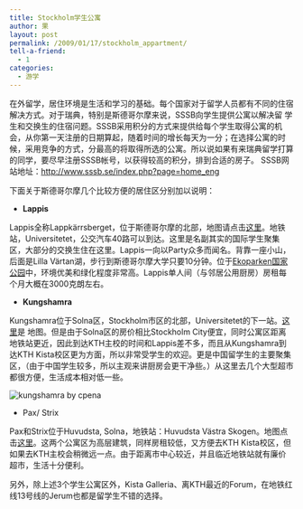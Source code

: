 ```yaml
---
title: Stockholm学生公寓
author: 果
layout: post
permalink: /2009/01/17/stockholm_appartment/
tell-a-friend:
  - 1
categories:
  - 游学
---
```

在外留学，居住环境是生活和学习的基础。每个国家对于留学人员都有不同的住宿解决方式。对于瑞典，特别是斯德哥尔摩来说，SSSB向学生提供公寓以解决留 学生和交换生的住宿问题。SSSB采用积分的方式来提供给每个学生取得公寓的机会，从你第一天注册的日期算起，随着时间的增长每天为一分；在选择公寓的时 候，采用竞争的方式，分最高的将取得所选的公寓。所以说如果有来瑞典留学打算的同学，要尽早注册SSSB帐号，以获得较高的积分，排到合适的房子。 SSSB网站地址：<http://www.sssb.se/index.php?page=home_eng>

下面关于斯德哥尔摩几个比较方便的居住区分别加以说明：

*   **Lappis**

Lappis全称Lappkärrsberget，位于斯德哥尔摩的北部，地图请点击[这里][1]。地铁站，Universitetet，公交汽车40路可以到达。这里是名副其实的国际学生聚集区，大部分的交换生住在这里。Lappis一向以Party众多而闻名。背靠一座小山，后面是Lilla Värtan湖，步行到斯德哥尔摩大学只要10分钟。位于[Ekoparken国家公园][2]中，环境优美和绿化程度非常高。Lappis单人间（与邻居公用厨房）房租每个月大概在3000克朗左右。


*   **Kungshamra**

Kungshamra位于Solna区，Stockholm市区的北部，Universitetet的下一站。[这里][3]是 地图。但是由于Solna区的房价相比Stockholm City便宜，同时公寓区距离地铁站更近，因此到达KTH主校的时间和Lappis差不多，而且从Kungshamra到达KTH Kista校区更为方面，所以非常受学生的欢迎。更是中国留学生的主要聚集区，（由于中国学生较多，所以主观来讲厨房会更干净些。）从这里去几个大型超市 都很方便，生活成本相对低一些。

![kungshamra by cpena](http://farm3.static.flickr.com/2200/2433987262_b48681b0a0.jpg)

*   Pax/ Strix

Pax和Strix位于Huvudsta, Solna，地铁站：Huvudsta Västra Skogen。地图点击[这里][4]。这两个公寓区为高层建筑，同样房租较低，又方便去KTH Kista校区，但如果去KTH主校会稍微远一点。由于距离市中心较近，并且临近地铁站就有廉价超市，生活十分便利。

另外，除上述3个学生公寓区外，Kista Galleria、离KTH最近的Forum，在地铁红线13号线的Jerum也都是留学生不错的选择。


 [1]: http://maps.google.com/maps?f=q&source=s_q&hl=en&geocode=&q=Lappk%C3%A4rrsberget,stockholm&sll=59.369578,18.062949&sspn=0.008637,0.026436&g=Lappk%C3%A4rrsberget,sweden&ie=UTF8&ll=59.368325,18.06663&spn=0.008637,0.026436&z=16
 [2]: http://en.wikipedia.org/wiki/Ekoparken
 [3]: http://maps.google.se/maps?f=q&hl=en&geocode=&q=kungshamra,+solna,+sweden&sll=59.334875,17.980585&sspn=0.07792,0.233459&ie=UTF8&om=0&ll=59.37519,18.047876&spn=0.034541,0.105743&z=14&iwloc=addr
 [4]: http://maps.google.com/maps?f=q&source=s_q&hl=en&geocode=&q=Huvudsta+V%C3%A4stra+Skogen&sll=59.346736,18.00715&sspn=0.017285,0.052872&ie=UTF8&z=16&iwloc=addr